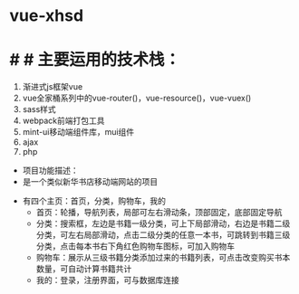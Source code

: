 # vue-xhsd
# # # 主要运用的技术栈：
1. 渐进式js框架vue
2. vue全家桶系列中的vue-router()，vue-resource()，vue-vuex()
3. sass样式
4. webpack前端打包工具
5. mint-ui移动端组件库，mui组件
6. ajax
7. php

- 项目功能描述：
- 是一个类似新华书店移动端网站的项目
* 有四个主页：首页，分类，购物车，我的
     + 首页：轮播，导航列表，局部可左右滑动条，顶部固定，底部固定导航
     + 分类：搜索框，左边是书籍一级分类，可上下局部滑动，右边是书籍二级分类，可左右局部滑动，点击二级分类的任意一本书，可跳转到书籍三级分类，点击每本书右下角红色购物车图标，可加入购物车
  + 购物车：展示从三级书籍分类添加过来的书籍列表，可点击改变购买书本数量，可自动计算书籍共计
  + 我的：登录，注册界面，可与数据库连接
     

